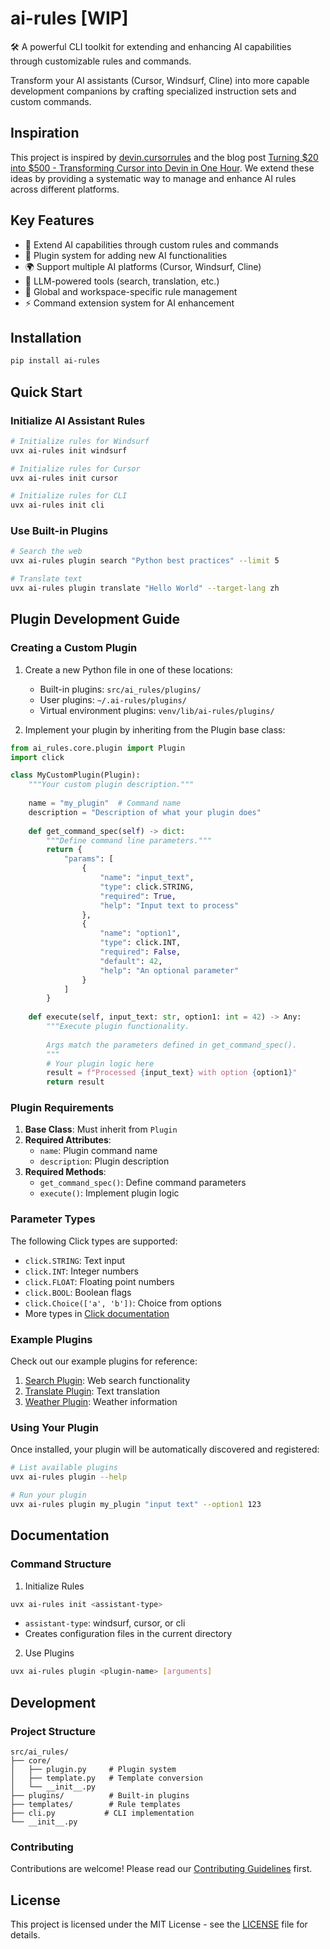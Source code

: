 # ai-rules [WIP]

🛠️ A powerful CLI toolkit for extending and enhancing AI capabilities through customizable rules and commands.

Transform your AI assistants (Cursor, Windsurf, Cline) into more capable development companions by crafting specialized instruction sets and custom commands.

## Inspiration
This project is inspired by [devin.cursorrules](https://github.com/grapeot/devin.cursorrules) and the blog post [Turning $20 into $500 - Transforming Cursor into Devin in One Hour](https://yage.ai/cursor-to-devin-en.html). We extend these ideas by providing a systematic way to manage and enhance AI rules across different platforms.

## Key Features
- 🧠 Extend AI capabilities through custom rules and commands
- 🔌 Plugin system for adding new AI functionalities
- 🌍 Support multiple AI platforms (Cursor, Windsurf, Cline)
- 🤖 LLM-powered tools (search, translation, etc.)
- 📝 Global and workspace-specific rule management
- ⚡ Command extension system for AI enhancement

## Installation

```bash
pip install ai-rules
```

## Quick Start

### Initialize AI Assistant Rules

```bash
# Initialize rules for Windsurf
uvx ai-rules init windsurf

# Initialize rules for Cursor
uvx ai-rules init cursor

# Initialize rules for CLI
uvx ai-rules init cli
```

### Use Built-in Plugins

```bash
# Search the web
uvx ai-rules plugin search "Python best practices" --limit 5

# Translate text
uvx ai-rules plugin translate "Hello World" --target-lang zh
```

## Plugin Development Guide

### Creating a Custom Plugin

1. Create a new Python file in one of these locations:
   - Built-in plugins: `src/ai_rules/plugins/`
   - User plugins: `~/.ai-rules/plugins/`
   - Virtual environment plugins: `venv/lib/ai-rules/plugins/`

2. Implement your plugin by inheriting from the Plugin base class:

```python
from ai_rules.core.plugin import Plugin
import click

class MyCustomPlugin(Plugin):
    """Your custom plugin description."""
    
    name = "my_plugin"  # Command name
    description = "Description of what your plugin does"
    
    def get_command_spec(self) -> dict:
        """Define command line parameters."""
        return {
            "params": [
                {
                    "name": "input_text",
                    "type": click.STRING,
                    "required": True,
                    "help": "Input text to process"
                },
                {
                    "name": "option1",
                    "type": click.INT,
                    "required": False,
                    "default": 42,
                    "help": "An optional parameter"
                }
            ]
        }
    
    def execute(self, input_text: str, option1: int = 42) -> Any:
        """Execute plugin functionality.
        
        Args match the parameters defined in get_command_spec().
        """
        # Your plugin logic here
        result = f"Processed {input_text} with option {option1}"
        return result
```

### Plugin Requirements

1. **Base Class**: Must inherit from `Plugin`
2. **Required Attributes**:
   - `name`: Plugin command name
   - `description`: Plugin description
3. **Required Methods**:
   - `get_command_spec()`: Define command parameters
   - `execute()`: Implement plugin logic

### Parameter Types

The following Click types are supported:
- `click.STRING`: Text input
- `click.INT`: Integer numbers
- `click.FLOAT`: Floating point numbers
- `click.BOOL`: Boolean flags
- `click.Choice(['a', 'b'])`: Choice from options
- More types in [Click documentation](https://click.palletsprojects.com/en/8.1.x/parameters/)

### Example Plugins

Check out our example plugins for reference:
1. [Search Plugin](src/ai_rules/plugins/duckduckgo_search.py): Web search functionality
2. [Translate Plugin](src/ai_rules/plugins/translate.py): Text translation
3. [Weather Plugin](src/ai_rules/plugins/weather.py): Weather information

### Using Your Plugin

Once installed, your plugin will be automatically discovered and registered:

```bash
# List available plugins
uvx ai-rules plugin --help

# Run your plugin
uvx ai-rules plugin my_plugin "input text" --option1 123
```

## Documentation

### Command Structure

1. Initialize Rules
```bash
uvx ai-rules init <assistant-type>
```
- `assistant-type`: windsurf, cursor, or cli
- Creates configuration files in the current directory

2. Use Plugins
```bash
uvx ai-rules plugin <plugin-name> [arguments]
```

## Development

### Project Structure
```
src/ai_rules/
├── core/
│   ├── plugin.py     # Plugin system
│   ├── template.py   # Template conversion
│   └── __init__.py
├── plugins/          # Built-in plugins
├── templates/        # Rule templates
├── cli.py           # CLI implementation
└── __init__.py
```

### Contributing

Contributions are welcome! Please read our [Contributing Guidelines](CONTRIBUTING.md) first.

## License

This project is licensed under the MIT License - see the [LICENSE](LICENSE) file for details.
